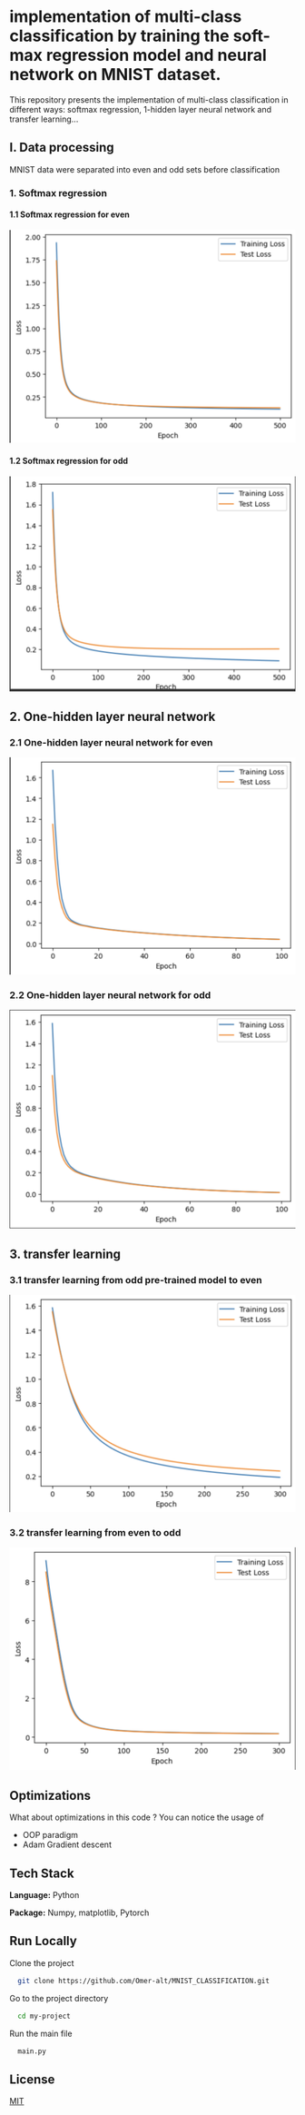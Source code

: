 # implementation of multi-class classification by training the soft-max regression model and neural network on MNIST dataset.


This repository presents the implementation of multi-class classification in different ways: softmax regression, 1-hidden layer neural network and transfer learning...

## I. Data processing

MNIST data were separated into even and odd sets before classification

### 1. Softmax regression
#### 1.1 Softmax regression for even
![softmax regression for even](/assets/Task-1-even.png)

#### 1.2 Softmax regression for odd
![softmax regression for odd](/assets/Task-1-odd.png)

## 2. One-hidden layer neural network

### 2.1 One-hidden layer neural network for even
![neural network for even](/assets/Task-2-even.png)

### 2.2 One-hidden layer neural network for odd
![neural network for odd](/assets/Task-2-odd.png)


## 3. transfer learning
 
### 3.1 transfer learning from odd pre-trained model to even
![transfer learning for even](/assets/Task-3-even.png)

### 3.2 transfer learning from even to odd
![transfer learning for odd](/assets/Task-3-Odd.png)

## Optimizations

What about optimizations in this code ? You can notice the usage of
-  OOP paradigm
- Adam Gradient descent


## Tech Stack

**Language:** Python

**Package:** Numpy, matplotlib, Pytorch

## Run Locally

Clone the project

```bash
  git clone https://github.com/Omer-alt/MNIST_CLASSIFICATION.git
```

Go to the project directory

```bash
  cd my-project
```

Run the main file

```bash
  main.py
```
## License

[MIT](https://choosealicense.com/licenses/mit/)





















